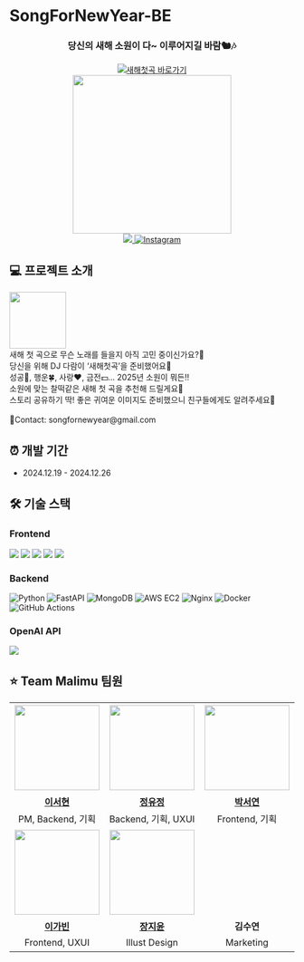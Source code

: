# SongForNewYear-BE

<div align="center">

### 당신의 새해 소원이 다~ 이루어지길 바람🐿🎶

<a href="https://songfornewyear.vercel.app/">
  <img alt="새해첫곡 바로가기" src="https://img.shields.io/badge/새해첫곡%20바로가기-%23FFFDF1">
</a>
<br>
<img src="https://github.com/user-attachments/assets/a3666e72-0ff0-41de-a915-a8c85c8c9b24" width="280">
<br>

<a href="https://hits.seeyoufarm.com">
  <img src="https://hits.seeyoufarm.com/api/count/incr/badge.svg?url=https%3A%2F%2Fgithub.com%2Fmalimu%2FSongForNewYear-BE&count_bg=%236B5743&title_bg=%23FFE4A4&icon=&icon_color=%23E7E7E7&title=hits&edge_flat=false"/>
</a> <a href="https://www.instagram.com/songfornewyear/">
  <img alt="Instagram" src="https://img.shields.io/badge/-Instagram-white?logo=Instagram&logoColor=d42121">
</a>
<br>
</div>

## 💻 프로젝트 소개
<img src="https://github.com/user-attachments/assets/8ed7cb70-aef0-4491-88b1-bf2f19bafd45" width="100">
<br>
새해 첫 곡으로 무슨 노래를 들을지 아직 고민 중이신가요?🤔<br>
당신을 위해 DJ 다람이 ‘새해첫곡’을 준비했어요🌟<br>
성공🏅, 행운🍀, 사랑❤️, 금전💵… 2025년 소원이 뭐든‼️<br>
소원에 맞는 찰떡같은 새해 첫 곡을 추천해 드릴게요🙌<br>
스토리 공유하기 딱! 좋은 귀여운 이미지도 준비했으니 친구들에게도 알려주세요🤝<br>
<br>
📍Contact: songfornewyear@gmail.com

## ⏰ 개발 기간

- 2024.12.19 - 2024.12.26

## 🛠️ 기술 스택

### Frontend

<img src="https://img.shields.io/badge/javaScript-F7DF1E?style=for-the-badge&logo=javaScript&logoColor=black"> <img src="https://img.shields.io/badge/react-61DBFB?style=for-the-badge&logo=react&logoColor=white"> <img src="https://img.shields.io/badge/Styled%20Components-DB7093?style=for-the-badge&logo=styledComponents&logoColor=white"> <img src="https://img.shields.io/badge/axios-5A29E4?style=for-the-badge&logo=axios&logoColor=white"> <img src="https://img.shields.io/badge/Vercel-000000?style=for-the-badge&logo=vercel&logoColor=white">
<br>

### Backend

![Python](https://img.shields.io/badge/python-3670A0?style=for-the-badge&logo=python&logoColor=ffdd54) ![FastAPI](https://img.shields.io/badge/FastAPI-05998B?style=for-the-badge&logo=fastapi&logoColor=white) ![MongoDB](https://img.shields.io/badge/MongoDB-%234ea94b.svg?style=for-the-badge&logo=mongodb&logoColor=white) ![AWS EC2](https://img.shields.io/badge/AWS%20EC2-%23FF9900.svg?style=for-the-badge&logo=amazonec2&logoColor=white) ![Nginx](https://img.shields.io/badge/nginx-%23009639.svg?style=for-the-badge&logo=nginx&logoColor=white) ![Docker](https://img.shields.io/badge/docker-%232496ED.svg?style=for-the-badge&logo=docker&logoColor=white) ![GitHub Actions](https://img.shields.io/badge/github%20actions-%23181717.svg?style=for-the-badge&logo=githubactions&logoColor=white)

### OpenAI API
<img src="https://img.shields.io/badge/chatGPT-74aa9c?style=for-the-badge&logo=openai&logoColor=white">

## ⭐️ Team Malimu 팀원
<table>
  <tr height="160px">
    <td width="300px" align="center">
      <a href="https://github.com/seohyun-lee">
        <img height="150px" width="150px" src="https://avatars.githubusercontent.com/seohyun-lee" />
      </a>
    </td>
    <td width="300px" align="center">
      <a href="https://github.com/jud1thDev">
        <img height="150px" width="150px" src="https://avatars.githubusercontent.com/jud1thDev" />
      </a>
    </td>
    <td width="300px" align="center">
      <a href="https://github.com/moooooonchild">
        <img height="150px" width="150px" src="https://avatars.githubusercontent.com/moooooonchild" />
      </a>
    </td>
  </tr>
  <tr height="30px">
    <td align="center">
      <a href="https://github.com/seohyun-lee">
        <b>이서현</b>
      </a>
    </td>
    <td align="center">
      <a href="https://github.com/jud1thDev">
        <b>정유정</b>
      </a>
    </td>
    <td align="center">
      <a href="https://github.com/moooooonchild">
        <b>박서연</b>
      </a>
    </td>
  </tr>
  <tr height="30px">
    <td align="center">
      PM, Backend, 기획
    </td>
    <td align="center">
      Backend, 기획, UXUI
    </td>
    <td align="center">
      Frontend, 기획
    </td>
  </tr>
  <tr height="160px">
    <td width="300px" align="center">
      <a href="https://github.com/billy0904">
        <img height="150px" width="150px" src="https://avatars.githubusercontent.com/billy0904" />
      </a>
    </td>
    <td width="300px" align="center">
      <a href="https://github.com/bumjuni">
        <img height="150px" width="150px" src="https://avatars.githubusercontent.com/bumjuni" />
      </a>
    </td>
    <td width="300px" align="center">
    </td>
  </tr>
  <tr height="30px">
    <td align="center">
      <a href="https://github.com/billy0904">
        <b>이가빈</b>
      </a>
    </td>
    <td align="center">
      <a href="https://github.com/seohyun-lee">
        <b>장지윤</b>
      </a>
    </td>
    <td align="center">
        <b>김수연</b>
    </td>
  </tr>
  <tr height="30px">
    <td align="center">
      Frontend, UXUI
    </td>
    <td align="center">
      Illust Design
    </td>
    <td align="center">
      Marketing
    </td>
  </tr>
</table>
